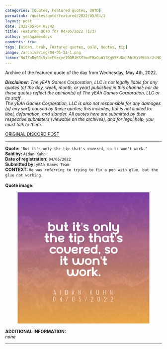 ```yaml
---
categories: [Quotes, Featured quotes, QOTD]
permalink: /quotes/qotd/featured/2022/05/04/1
layout: post
date: 2022-05-04 09:42
title: Featured QOTD for 04/05/2022 (1/3)
author: yeahgamesdevs
comments: true
tags: [aidan, bruh, Featured quotes, QOTD, Quotes, tip]
image: /archive/img/04-05-22-1.png
token: NAIZoBqB3i5xheFkkxye79DBtKSSYmdFMxQaW1lKgV3XUkoh50tKYcVhNii2sMXjFQ4c33TZ06E6YOBrNU9EepLRhr7urOUcNzLXzYRmzc1QwSr1bXQBLYlmSNE865zQUuTX9eYIXQpt
---
```

<!-- wp:paragraph -->
<p>Archive of the featured quote of the day from Wednesday, May 4th, 2022. </p>
<!-- /wp:paragraph -->

<!-- wp:paragraph -->
<p><em><strong>Disclaimer</strong>: The yEAh Games Corporation, LLC is not legally liable for any quotes (of the day, week, month, or year) published in this channel; nor do these quotes reflect the opinion(s) of The yEAh Games Corporation, LLC or its staff</em>.<br><em>The yEAh Games Corporation, LLC is also not responsible for any damages (of any sort) caused by these quotes; this includes, but is not limited to: libel, defamation, and slander. All quotes here are submitted by their respective submitters (viewable on the archives), and for legal help, you must talk to them.</em><br><a href="https://cdn.discordapp.com/attachments/958100064079839303/964566123628609628/unknown.png"></a></p>
<!-- /wp:paragraph -->

<!-- wp:buttons {"layout":{"type":"flex","justifyContent":"left"}} -->
<div class="wp-block-buttons"><!-- wp:button {"textColor":"vivid-cyan-blue","align":"center","style":{"border":{"radius":"18px"}},"className":"is-style-fill"} -->
<div class="wp-block-button aligncenter is-style-fill"><a class="wp-block-button__link has-vivid-cyan-blue-color has-text-color wp-element-button" href="https://discord.com/channels/887052880782176266/958100064079839303/971554811168325652" style="border-radius:18px;">ORIGINAL DISCORD POST</a></div>
<!-- /wp:button --></div>
<!-- /wp:buttons -->

<!-- wp:separator {"align":"center","className":"is-style-wide"} -->
<hr class="wp-block-separator aligncenter has-alpha-channel-opacity is-style-wide" />
<!-- /wp:separator -->

<!-- wp:paragraph -->
<p><strong>Quote: </strong><code>"But it's only the tip that's covered, so it won't work."</code><br><strong>Said by: </strong><code>Aidan Kuhn</code><br><strong>Date of registration: </strong><code>04/05/2022</code> <br><strong>Submitted by: </strong><code>yEAh Games Team</code><br><strong>CONTEXT: </strong><code>He was referring to trying to fix a pen with glue, but the glue not working.<br></code><br><strong>Quote image:</strong></p>
<!-- /wp:paragraph -->

<!-- wp:image {"id":849,"sizeSlug":"large","linkDestination":"none"} -->
<figure class="wp-block-image size-large"><img src="/archive/img/04-05-22-1.png" alt="" class="wp-image-849" /></figure>
<!-- /wp:image -->

<!-- wp:paragraph -->
<p><strong>ADDITIONAL INFORMATION:</strong><br><em>none</em></p>
<!-- /wp:paragraph -->

<!-- wp:separator {"className":"is-style-wide"} -->
<hr class="wp-block-separator has-alpha-channel-opacity is-style-wide" />
<!-- /wp:separator -->
